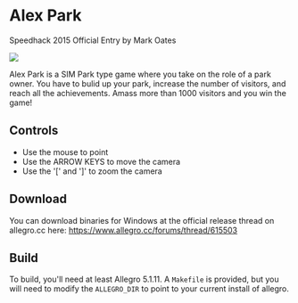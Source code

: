 Alex Park
=========

Speedhack 2015 Official Entry by Mark Oates

![](https://raw.githubusercontent.com/MarkOates/Speedhack2015/master/alex_park_logo.png)

Alex Park is a SIM Park type game where you take on the role of a park owner.  You have to bulid up your park, increase the number of visitors, and reach all the achievements.  Amass more than 1000 visitors and you win the game!


Controls
--------

* Use the mouse to point
* Use the ARROW KEYS to move the camera
* Use the '[' and ']' to zoom the camera


Download
--------

You can download binaries for Windows at the official release thread on allegro.cc here: https://www.allegro.cc/forums/thread/615503


Build
-----

To build, you'll need at least Allegro 5.1.11.  A `Makefile` is provided, but you will need to modify the `ALLEGRO_DIR` to point to your current install of allegro.


